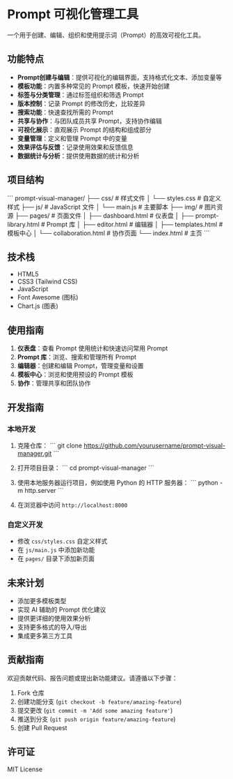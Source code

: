 # Prompt 可视化管理工具

一个用于创建、编辑、组织和使用提示词（Prompt）的高效可视化工具。

## 功能特点

- **Prompt创建与编辑**：提供可视化的编辑界面，支持格式化文本、添加变量等
- **模板功能**：内置多种常见的 Prompt 模板，快速开始创建
- **标签与分类管理**：通过标签组织和筛选 Prompt
- **版本控制**：记录 Prompt 的修改历史，比较差异
- **搜索功能**：快速查找所需的 Prompt
- **共享与协作**：与团队成员共享 Prompt，支持协作编辑
- **可视化展示**：直观展示 Prompt 的结构和组成部分
- **变量管理**：定义和管理 Prompt 中的变量
- **效果评估与反馈**：记录使用效果和反馈信息
- **数据统计与分析**：提供使用数据的统计和分析

## 项目结构

\`\`\`
prompt-visual-manager/
├── css/                # 样式文件
│   └── styles.css      # 自定义样式
├── js/                 # JavaScript 文件
│   └── main.js         # 主要脚本
├── img/                # 图片资源
├── pages/              # 页面文件
│   ├── dashboard.html  # 仪表盘
│   ├── prompt-library.html  # Prompt 库
│   ├── editor.html     # 编辑器
│   ├── templates.html  # 模板中心
│   └── collaboration.html  # 协作页面
└── index.html          # 主页
\`\`\`

## 技术栈

- HTML5
- CSS3 (Tailwind CSS)
- JavaScript
- Font Awesome (图标)
- Chart.js (图表)

## 使用指南

1. **仪表盘**：查看 Prompt 使用统计和快速访问常用 Prompt
2. **Prompt 库**：浏览、搜索和管理所有 Prompt
3. **编辑器**：创建和编辑 Prompt，管理变量和设置
4. **模板中心**：浏览和使用预设的 Prompt 模板
5. **协作**：管理共享和团队协作

## 开发指南

### 本地开发

1. 克隆仓库：
   \`\`\`
   git clone https://github.com/yourusername/prompt-visual-manager.git
   \`\`\`

2. 打开项目目录：
   \`\`\`
   cd prompt-visual-manager
   \`\`\`

3. 使用本地服务器运行项目，例如使用 Python 的 HTTP 服务器：
   \`\`\`
   python -m http.server
   \`\`\`

4. 在浏览器中访问 `http://localhost:8000`

### 自定义开发

- 修改 `css/styles.css` 自定义样式
- 在 `js/main.js` 中添加新功能
- 在 `pages/` 目录下添加新页面

## 未来计划

- 添加更多模板类型
- 实现 AI 辅助的 Prompt 优化建议
- 提供更详细的使用效果分析
- 支持更多格式的导入/导出
- 集成更多第三方工具

## 贡献指南

欢迎贡献代码、报告问题或提出新功能建议。请遵循以下步骤：

1. Fork 仓库
2. 创建功能分支 (`git checkout -b feature/amazing-feature`)
3. 提交更改 (`git commit -m 'Add some amazing feature'`)
4. 推送到分支 (`git push origin feature/amazing-feature`)
5. 创建 Pull Request

## 许可证

MIT License